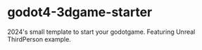 # godot4-3dgame-starter
 2024's small template to start your godotgame. Featuring Unreal ThirdPerson example.
